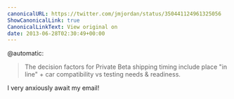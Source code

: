 ```yaml
---
canonicalURL: https://twitter.com/jmjordan/status/350441124961325056
ShowCanonicalLink: true
CanonicalLinkText: View original on
date: 2013-06-28T02:30:49+00:00
---
```

@automatic:

> The decision factors for Private Beta shipping timing include place "in line" + car compatibility vs testing needs &amp; readiness.

I very anxiously await my email!